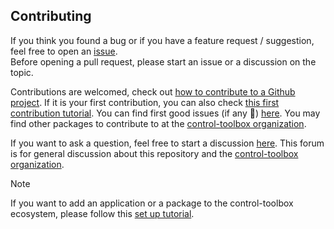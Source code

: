 ## Contributing

[issue-url]: https://github.com/control-toolbox/CTAppTemplate.jl/issues
[first-good-issue-url]: https://github.com/control-toolbox/CTAppTemplate.jl/contribute

If you think you found a bug or if you have a feature request / suggestion, feel free to open an [issue][issue-url].  
Before opening a pull request, please start an issue or a discussion on the topic. 

Contributions are welcomed, check out [how to contribute to a Github project](https://docs.github.com/en/get-started/exploring-projects-on-github/contributing-to-a-project). If it is your first contribution, you can also check [this first contribution tutorial](https://github.com/firstcontributions/first-contributions). You can find first good issues (if any 🙂) [here][first-good-issue-url]. You may find other packages to contribute to at the [control-toolbox organization](https://github.com/control-toolbox).

If you want to ask a question, feel free to start a discussion [here](https://github.com/orgs/control-toolbox/discussions). This forum is for general discussion about this repository and the [control-toolbox organization](https://github.com/control-toolbox).

>[!NOTE]
> If you want to add an application or a package to the control-toolbox ecosystem, please follow this [set up tutorial](https://github.com/orgs/control-toolbox/discussions/65).
